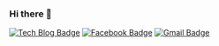 ### Hi there 👋

[![Tech Blog Badge](http://img.shields.io/badge/-Tech%20blog-black?style=flat-square&logo=github&link=https://kangsu-2ji.tistory.com/)](https://kangsu-2ji.tistory.com/)
[![Facebook Badge](https://img.shields.io/badge/facebook-1877f2?style=flat-square&logo=facebook&logoColor=white&link=https://www.facebook.com/astnwl321)](https://www.facebook.com/astnwl321)
[![Gmail Badge](https://img.shields.io/badge/Gmail-d14836?style=flat-square&logo=Gmail&logoColor=white&link=mailto:astnwl321@gmail.com)](mailto:astnwl321@gmail.com)
	
	

<!--
**KangSuzy/KangSuzy** is a ✨ _special_ ✨ repository because its `README.md` (this file) appears on your GitHub profile.

Here are some ideas to get you started:

- 🔭 I’m currently working on ...
- 🌱 I’m currently learning ...
- 👯 I’m looking to collaborate on ...
- 🤔 I’m looking for help with ...
- 💬 Ask me about ...
- 📫 How to reach me: ...
- 😄 Pronouns: ...
- ⚡ Fun fact: ...
-->
